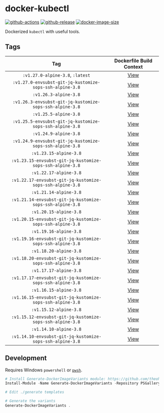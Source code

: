 # docker-kubectl

[![github-actions](https://github.com/theohbrothers/docker-kubectl/workflows/ci-master-pr/badge.svg)](https://github.com/theohbrothers/docker-kubectl/actions)
[![github-release](https://img.shields.io/github/v/release/theohbrothers/docker-kubectl?style=flat-square)](https://github.com/theohbrothers/docker-kubectl/releases/)
[![docker-image-size](https://img.shields.io/docker/image-size/theohbrothers/docker-kubectl/latest)](https://hub.docker.com/r/theohbrothers/docker-kubectl)

Dockerized `kubectl` with useful tools.

## Tags

| Tag | Dockerfile Build Context |
|:-------:|:---------:|
| `:v1.27.0-alpine-3.8`, `:latest` | [View](variants/v1.27.0-alpine-3.8) |
| `:v1.27.0-envsubst-git-jq-kustomize-sops-ssh-alpine-3.8` | [View](variants/v1.27.0-envsubst-git-jq-kustomize-sops-ssh-alpine-3.8) |
| `:v1.26.3-alpine-3.8` | [View](variants/v1.26.3-alpine-3.8) |
| `:v1.26.3-envsubst-git-jq-kustomize-sops-ssh-alpine-3.8` | [View](variants/v1.26.3-envsubst-git-jq-kustomize-sops-ssh-alpine-3.8) |
| `:v1.25.5-alpine-3.8` | [View](variants/v1.25.5-alpine-3.8) |
| `:v1.25.5-envsubst-git-jq-kustomize-sops-ssh-alpine-3.8` | [View](variants/v1.25.5-envsubst-git-jq-kustomize-sops-ssh-alpine-3.8) |
| `:v1.24.9-alpine-3.8` | [View](variants/v1.24.9-alpine-3.8) |
| `:v1.24.9-envsubst-git-jq-kustomize-sops-ssh-alpine-3.8` | [View](variants/v1.24.9-envsubst-git-jq-kustomize-sops-ssh-alpine-3.8) |
| `:v1.23.15-alpine-3.8` | [View](variants/v1.23.15-alpine-3.8) |
| `:v1.23.15-envsubst-git-jq-kustomize-sops-ssh-alpine-3.8` | [View](variants/v1.23.15-envsubst-git-jq-kustomize-sops-ssh-alpine-3.8) |
| `:v1.22.17-alpine-3.8` | [View](variants/v1.22.17-alpine-3.8) |
| `:v1.22.17-envsubst-git-jq-kustomize-sops-ssh-alpine-3.8` | [View](variants/v1.22.17-envsubst-git-jq-kustomize-sops-ssh-alpine-3.8) |
| `:v1.21.14-alpine-3.8` | [View](variants/v1.21.14-alpine-3.8) |
| `:v1.21.14-envsubst-git-jq-kustomize-sops-ssh-alpine-3.8` | [View](variants/v1.21.14-envsubst-git-jq-kustomize-sops-ssh-alpine-3.8) |
| `:v1.20.15-alpine-3.8` | [View](variants/v1.20.15-alpine-3.8) |
| `:v1.20.15-envsubst-git-jq-kustomize-sops-ssh-alpine-3.8` | [View](variants/v1.20.15-envsubst-git-jq-kustomize-sops-ssh-alpine-3.8) |
| `:v1.19.16-alpine-3.8` | [View](variants/v1.19.16-alpine-3.8) |
| `:v1.19.16-envsubst-git-jq-kustomize-sops-ssh-alpine-3.8` | [View](variants/v1.19.16-envsubst-git-jq-kustomize-sops-ssh-alpine-3.8) |
| `:v1.18.20-alpine-3.8` | [View](variants/v1.18.20-alpine-3.8) |
| `:v1.18.20-envsubst-git-jq-kustomize-sops-ssh-alpine-3.8` | [View](variants/v1.18.20-envsubst-git-jq-kustomize-sops-ssh-alpine-3.8) |
| `:v1.17.17-alpine-3.8` | [View](variants/v1.17.17-alpine-3.8) |
| `:v1.17.17-envsubst-git-jq-kustomize-sops-ssh-alpine-3.8` | [View](variants/v1.17.17-envsubst-git-jq-kustomize-sops-ssh-alpine-3.8) |
| `:v1.16.15-alpine-3.8` | [View](variants/v1.16.15-alpine-3.8) |
| `:v1.16.15-envsubst-git-jq-kustomize-sops-ssh-alpine-3.8` | [View](variants/v1.16.15-envsubst-git-jq-kustomize-sops-ssh-alpine-3.8) |
| `:v1.15.12-alpine-3.8` | [View](variants/v1.15.12-alpine-3.8) |
| `:v1.15.12-envsubst-git-jq-kustomize-sops-ssh-alpine-3.8` | [View](variants/v1.15.12-envsubst-git-jq-kustomize-sops-ssh-alpine-3.8) |
| `:v1.14.10-alpine-3.8` | [View](variants/v1.14.10-alpine-3.8) |
| `:v1.14.10-envsubst-git-jq-kustomize-sops-ssh-alpine-3.8` | [View](variants/v1.14.10-envsubst-git-jq-kustomize-sops-ssh-alpine-3.8) |

## Development

Requires Windows `powershell` or [`pwsh`](https://github.com/PowerShell/PowerShell).

```powershell
# Install Generate-DockerImageVariants module: https://github.com/theohbrothers/Generate-DockerImageVariants
Install-Module -Name Generate-DockerImageVariants -Repository PSGallery -Scope CurrentUser -Force -Verbose

# Edit ./generate templates

# Generate the variants
Generate-DockerImageVariants .
```
